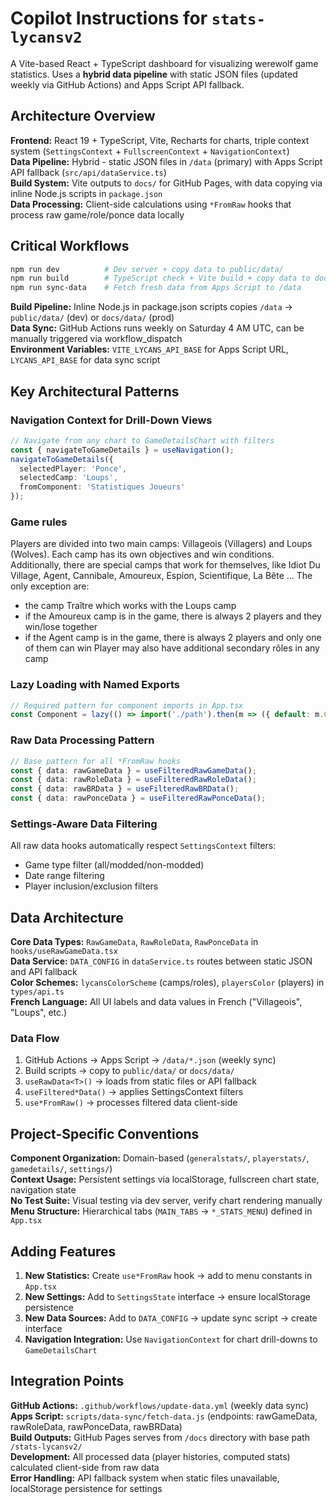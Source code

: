 

# Copilot Instructions for `stats-lycansv2`

A Vite-based React + TypeScript dashboard for visualizing werewolf game statistics. Uses a **hybrid data pipeline** with static JSON files (updated weekly via GitHub Actions) and Apps Script API fallback.

## Architecture Overview

**Frontend:** React 19 + TypeScript, Vite, Recharts for charts, triple context system (`SettingsContext` + `FullscreenContext` + `NavigationContext`)  
**Data Pipeline:** Hybrid - static JSON files in `/data` (primary) with Apps Script API fallback (`src/api/dataService.ts`)  
**Build System:** Vite outputs to `docs/` for GitHub Pages, with data copying via inline Node.js scripts in `package.json`  
**Data Processing:** Client-side calculations using `*FromRaw` hooks that process raw game/role/ponce data locally

## Critical Workflows

```bash
npm run dev          # Dev server + copy data to public/data/
npm run build        # TypeScript check + Vite build + copy data to docs/data/
npm run sync-data    # Fetch fresh data from Apps Script to /data
```

**Build Pipeline:** Inline Node.js in package.json scripts copies `/data` → `public/data/` (dev) or `docs/data/` (prod)  
**Data Sync:** GitHub Actions runs weekly on Saturday 4 AM UTC, can be manually triggered via workflow_dispatch  
**Environment Variables:** `VITE_LYCANS_API_BASE` for Apps Script URL, `LYCANS_API_BASE` for data sync script

## Key Architectural Patterns

### Navigation Context for Drill-Down Views
```typescript
// Navigate from any chart to GameDetailsChart with filters
const { navigateToGameDetails } = useNavigation();
navigateToGameDetails({ 
  selectedPlayer: 'Ponce', 
  selectedCamp: 'Loups',
  fromComponent: 'Statistiques Joueurs' 
});
```

### Game rules
Players are divided into two main camps: Villageois (Villagers) and Loups (Wolves). Each camp has its own objectives and win conditions. Additionally, there are special camps that work for themselves, like Idiot Du Village, Agent, Cannibale, Amoureux, Espion, Scientifique, La Bête ... 
The only exception are:
- the camp Traître which works with the Loups camp
- if the Amoureux camp is in the game, there is always 2 players and they win/lose together
- if the Agent camp is in the game, there is always 2 players and only one of them can win
Player may also have additional secondary rôles in any camp 

### Lazy Loading with Named Exports
```typescript
// Required pattern for component imports in App.tsx
const Component = lazy(() => import('./path').then(m => ({ default: m.ComponentName })));
```

### Raw Data Processing Pattern
```typescript
// Base pattern for all *FromRaw hooks
const { data: rawGameData } = useFilteredRawGameData();
const { data: rawRoleData } = useFilteredRawRoleData();
const { data: rawBRData } = useFilteredRawBRData();
const { data: rawPonceData } = useFilteredRawPonceData();
```

### Settings-Aware Data Filtering
All raw data hooks automatically respect `SettingsContext` filters:
- Game type filter (all/modded/non-modded)
- Date range filtering  
- Player inclusion/exclusion filters

## Data Architecture

**Core Data Types:** `RawGameData`, `RawRoleData`, `RawPonceData` in `hooks/useRawGameData.tsx`  
**Data Service:** `DATA_CONFIG` in `dataService.ts` routes between static JSON and API fallback  
**Color Schemes:** `lycansColorScheme` (camps/roles), `playersColor` (players) in `types/api.ts`  
**French Language:** All UI labels and data values in French ("Villageois", "Loups", etc.)

### Data Flow
1. GitHub Actions → Apps Script → `/data/*.json` (weekly sync)
2. Build scripts → copy to `public/data/` or `docs/data/`  
3. `useRawData<T>()` → loads from static files or API fallback
4. `useFiltered*Data()` → applies SettingsContext filters
5. `use*FromRaw()` → processes filtered data client-side

## Project-Specific Conventions

**Component Organization:** Domain-based (`generalstats/`, `playerstats/`, `gamedetails/`, `settings/`)  
**Context Usage:** Persistent settings via localStorage, fullscreen chart state, navigation state  
**No Test Suite:** Visual testing via dev server, verify chart rendering manually  
**Menu Structure:** Hierarchical tabs (`MAIN_TABS` → `*_STATS_MENU`) defined in `App.tsx`

## Adding Features

1. **New Statistics:** Create `use*FromRaw` hook → add to menu constants in `App.tsx`
2. **New Settings:** Add to `SettingsState` interface → ensure localStorage persistence  
3. **New Data Sources:** Add to `DATA_CONFIG` → update sync script → create interface
4. **Navigation Integration:** Use `NavigationContext` for chart drill-downs to `GameDetailsChart`

## Integration Points

**GitHub Actions:** `.github/workflows/update-data.yml` (weekly data sync)  
**Apps Script:** `scripts/data-sync/fetch-data.js` (endpoints: rawGameData, rawRoleData, rawPonceData, rawBRData)  
**Build Outputs:** GitHub Pages serves from `/docs` directory with base path `/stats-lycansv2/`  
**Development:** All processed data (player histories, computed stats) calculated client-side from raw data  
**Error Handling:** API fallback system when static files unavailable, localStorage persistence for settings
